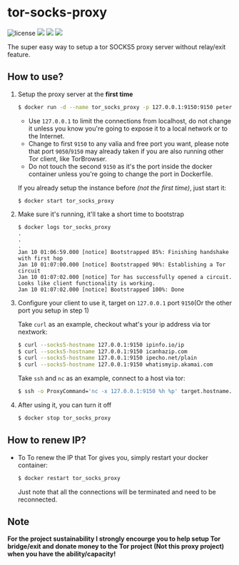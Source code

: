 tor-socks-proxy
=======

![license](https://img.shields.io/badge/license-GPLv3.0-brightgreen.svg?style=flat) [![](https://img.shields.io/docker/pulls/peterdavehello/tor-socks-proxy.svg)](https://hub.docker.com/r/peterdavehello/tor-socks-proxy/)
 [![](https://images.microbadger.com/badges/image/peterdavehello/tor-socks-proxy.svg)](https://microbadger.com/images/peterdavehello/tor-socks-proxy/) [![](https://images.microbadger.com/badges/version/peterdavehello/tor-socks-proxy.svg)](https://hub.docker.com/r/peterdavehello/tor-socks-proxy/tags/)

The super easy way to setup a tor SOCKS5 proxy server without relay/exit feature.

## How to use?

1. Setup the proxy server at the **first time**
    ```sh
    $ docker run -d --name tor_socks_proxy -p 127.0.0.1:9150:9150 peterdavehello/tor-socks-proxy:latest
    ```

    - Use `127.0.0.1` to limit the connections from localhost, do not change it unless you know you're going to expose it to a local network or to the Internet.
    - Change to first `9150` to any valia and free port you want, please note that port `9050`/`9150` may already taken if you are also running other Tor client, like TorBrowser.
    - Do not touch the second `9150` as it's the port inside the docker container unless you're going to change the port in Dockerfile.

    If you already setup the instance before *(not the first time)*, just start it:
    ```
    $ docker start tor_socks_proxy
    ```

2. Make sure it's running, it'll take a short time to bootstrap
    ```
    $ docker logs tor_socks_proxy
    .
    .
    .
    Jan 10 01:06:59.000 [notice] Bootstrapped 85%: Finishing handshake with first hop
    Jan 10 01:07:00.000 [notice] Bootstrapped 90%: Establishing a Tor circuit
    Jan 10 01:07:02.000 [notice] Tor has successfully opened a circuit. Looks like client functionality is working.
    Jan 10 01:07:02.000 [notice] Bootstrapped 100%: Done
    ```

3. Configure your client to use it, target on `127.0.0.1` port `9150`(Or the other port you setup in step 1)

    Take `curl` as an example, checkout what's your ip address via tor nextwork:
    ```sh
    $ curl --socks5-hostname 127.0.0.1:9150 ipinfo.io/ip
    $ curl --socks5-hostname 127.0.0.1:9150 icanhazip.com
    $ curl --socks5-hostname 127.0.0.1:9150 ipecho.net/plain
    $ curl --socks5-hostname 127.0.0.1:9150 whatismyip.akamai.com
    ```

    Take `ssh` and `nc` as an example, connect to a host via tor:
    ```sh
    $ ssh -o ProxyCommand='nc -x 127.0.0.1:9150 %h %p' target.hostname.blah
    ```

4. After using it, you can turn it off
    ```sh
    $ docker stop tor_socks_proxy
    ```

## How to renew IP?

 - To To renew the IP that Tor gives you, simply restart your docker container:
   ```sh
   $ docker restart tor_socks_proxy
   ```

   Just note that all the connections will be terminated and need to be reconnected.

## Note

**For the project sustainability I strongly encourge you to help setup Tor bridge/exit and donate money to the Tor project (Not this proxy project) when you have the ability/capacity!**
